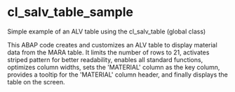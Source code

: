 # cl_salv_table_sample

Simple example of an ALV table using the cl_salv_table (global class)

This ABAP code creates and customizes an ALV table to display material data from the MARA table. 
It limits the number of rows to 21, activates striped pattern for better readability, enables all standard functions, optimizes column widths, sets the 'MATERIAL' column as the key column, provides a tooltip for the 'MATERIAL' column header, and finally displays the table on the screen.
